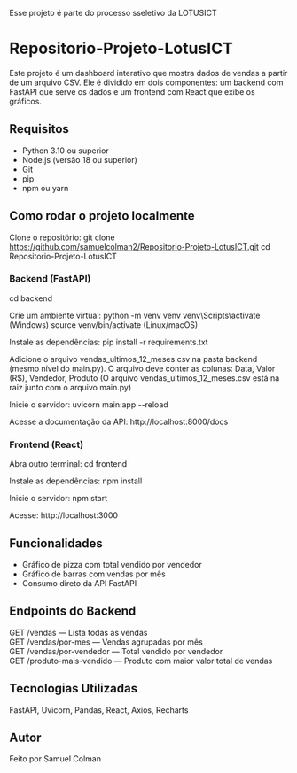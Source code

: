 Esse projeto é parte do processo sseletivo da LOTUSICT

#  Repositorio-Projeto-LotusICT

Este projeto é um dashboard interativo que mostra dados de vendas a partir de um arquivo CSV. Ele é dividido em dois componentes: um backend com FastAPI que serve os dados e um frontend com React que exibe os gráficos.

##  Requisitos
- Python 3.10 ou superior
- Node.js (versão 18 ou superior)
- Git
- pip
- npm ou yarn

##  Como rodar o projeto localmente

Clone o repositório:
git clone https://github.com/samuelcolman2/Repositorio-Projeto-LotusICT.git
cd Repositorio-Projeto-LotusICT

### Backend (FastAPI)
cd backend

Crie um ambiente virtual:
python -m venv venv
venv\Scripts\activate (Windows)
source venv/bin/activate (Linux/macOS)

Instale as dependências:
pip install -r requirements.txt

Adicione o arquivo vendas_ultimos_12_meses.csv na pasta backend (mesmo nível do main.py). O arquivo deve conter as colunas: Data, Valor (R$), Vendedor, Produto
(O arquivo vendas_ultimos_12_meses.csv está na raiz junto com o arquivo main.py)

Inicie o servidor:
uvicorn main:app --reload

Acesse a documentação da API:
http://localhost:8000/docs

### Frontend (React)
Abra outro terminal:
cd frontend

Instale as dependências:
npm install

Inicie o servidor:
npm start

Acesse:
http://localhost:3000

## Funcionalidades
- Gráfico de pizza com total vendido por vendedor
- Gráfico de barras com vendas por mês
- Consumo direto da API FastAPI

## Endpoints do Backend
GET /vendas — Lista todas as vendas  
GET /vendas/por-mes — Vendas agrupadas por mês  
GET /vendas/por-vendedor — Total vendido por vendedor  
GET /produto-mais-vendido — Produto com maior valor total de vendas

## Tecnologias Utilizadas
FastAPI, Uvicorn, Pandas, React, Axios, Recharts

## Autor
Feito por Samuel Colman
